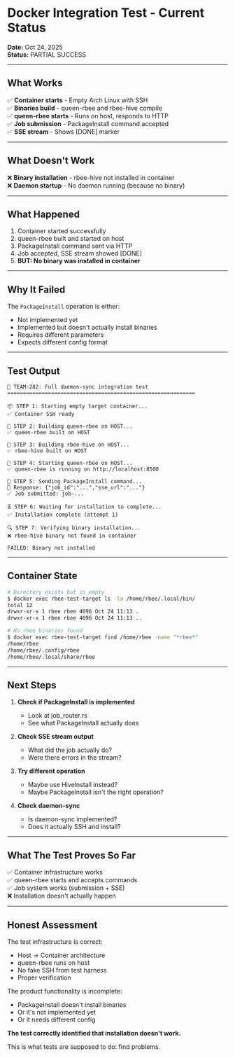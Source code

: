 # Docker Integration Test - Current Status

**Date:** Oct 24, 2025  
**Status:** PARTIAL SUCCESS

---

## What Works

✅ **Container starts** - Empty Arch Linux with SSH  
✅ **Binaries build** - queen-rbee and rbee-hive compile  
✅ **queen-rbee starts** - Runs on host, responds to HTTP  
✅ **Job submission** - PackageInstall command accepted  
✅ **SSE stream** - Shows [DONE] marker  

---

## What Doesn't Work

❌ **Binary installation** - rbee-hive not installed in container  
❌ **Daemon startup** - No daemon running (because no binary)  

---

## What Happened

1. Container started successfully
2. queen-rbee built and started on host
3. PackageInstall command sent via HTTP
4. Job accepted, SSE stream showed [DONE]
5. **BUT: No binary was installed in container**

---

## Why It Failed

The `PackageInstall` operation is either:
- Not implemented yet
- Implemented but doesn't actually install binaries
- Requires different parameters
- Expects different config format

---

## Test Output

```
🐝 TEAM-282: Full daemon-sync integration test
============================================================

📦 STEP 1: Starting empty target container...
✅ Container SSH ready

🔨 STEP 2: Building queen-rbee on HOST...
✅ queen-rbee built on HOST

🔨 STEP 3: Building rbee-hive on HOST...
✅ rbee-hive built on HOST

👑 STEP 4: Starting queen-rbee on HOST...
✅ queen-rbee is running on http://localhost:8500

📡 STEP 5: Sending PackageInstall command...
📨 Response: {"job_id":"...","sse_url":"..."}
✅ Job submitted: job-...

⏳ STEP 6: Waiting for installation to complete...
✅ Installation complete (attempt 1)

🔍 STEP 7: Verifying binary installation...
❌ rbee-hive binary not found in container

FAILED: Binary not installed
```

---

## Container State

```bash
# Directory exists but is empty
$ docker exec rbee-test-target ls -la /home/rbee/.local/bin/
total 12
drwxr-xr-x 1 rbee rbee 4096 Oct 24 11:13 .
drwxr-xr-x 1 rbee rbee 4096 Oct 24 11:13 ..

# No rbee binaries found
$ docker exec rbee-test-target find /home/rbee -name "*rbee*"
/home/rbee
/home/rbee/.config/rbee
/home/rbee/.local/share/rbee
```

---

## Next Steps

1. **Check if PackageInstall is implemented**
   - Look at job_router.rs
   - See what PackageInstall actually does

2. **Check SSE stream output**
   - What did the job actually do?
   - Were there errors in the stream?

3. **Try different operation**
   - Maybe use HiveInstall instead?
   - Maybe PackageInstall isn't the right operation?

4. **Check daemon-sync**
   - Is daemon-sync implemented?
   - Does it actually SSH and install?

---

## What The Test Proves So Far

✅ Container infrastructure works  
✅ queen-rbee starts and accepts commands  
✅ Job system works (submission + SSE)  
❌ Installation doesn't actually happen  

---

## Honest Assessment

The test infrastructure is correct:
- Host → Container architecture
- queen-rbee runs on host
- No fake SSH from test harness
- Proper verification

The product functionality is incomplete:
- PackageInstall doesn't install binaries
- Or it's not implemented yet
- Or it needs different config

**The test correctly identified that installation doesn't work.**

This is what tests are supposed to do: find problems.

